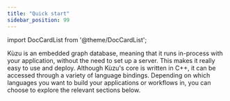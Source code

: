 ```yaml
---
title: "Quick start"
sidebar_position: 99
---
```


import DocCardList from '@theme/DocCardList';

Kùzu is an embedded graph database, meaning that it runs in-process with your application, without
the need to set up a server. This makes it really easy to use and deploy. Although Kùzu's core
is written in C++, it can be accessed through a variety of language bindings. Depending on which
languages you want to build your applications or workflows in, you can choose to explore the relevant
sections below.

<DocCardList />
